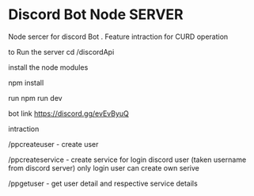 # Discord Bot Node SERVER
 Node sercer for discord Bot . Feature intraction for CURD operation 



to Run the server
cd /discordApi

install the node modules 

npm install

run 
npm run dev

bot link https://discord.gg/evEvByuQ

intraction 

/ppcreateuser - create user 

/ppcreateservice - create service for login discord user (taken username from discord server) only login user can create own serive

/ppgetuser - get user detail and respective service details
